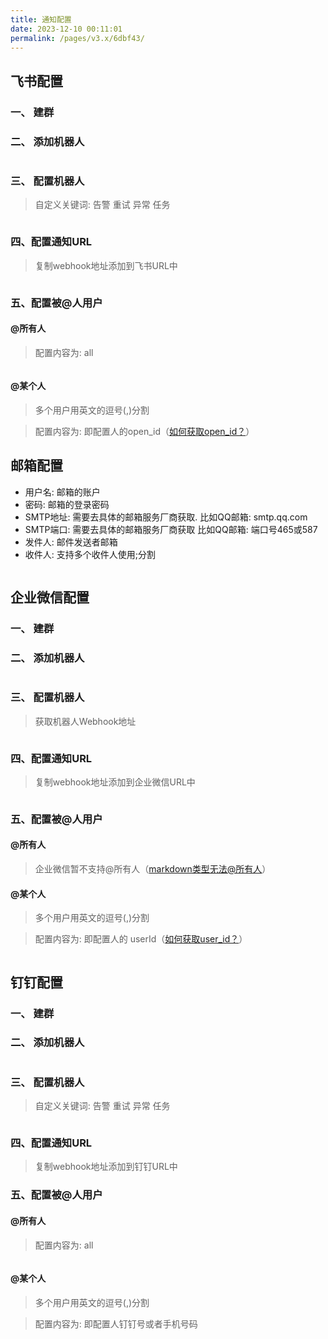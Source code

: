 ```yaml
---
title: 通知配置
date: 2023-12-10 00:11:01
permalink: /pages/v3.x/6dbf43/
---
```


## 飞书配置
### 一、 建群
### 二、 添加机器人
<img :src="$withBase('/img/feishu_add_reboot.png')" class="no-zoom" style="zoom: 100%;">

### 三、 配置机器人
> 自定义关键词: 告警 重试 异常 任务

<img :src="$withBase('/img/feishu_config_reboot.png')" class="no-zoom" style="zoom: 100%;">

### 四、配置通知URL
> 复制webhook地址添加到飞书URL中
<img :src="$withBase('/img/feishu_add_url.png')" class="no-zoom" style="zoom: 100%;">

### 五、配置被@人用户
#### @所有人
> 配置内容为: all
<img :src="$withBase('/img/feishu_at_all.png')" class="no-zoom" style="zoom: 100%;">

#### @某个人
> 多个用户用英文的逗号(,)分割

> 配置内容为: 即配置人的open_id（[如何获取open_id？](https://open.feishu.cn/document/faq/trouble-shooting/how-to-obtain-openid)）

## 邮箱配置
- 用户名: 邮箱的账户
- 密码: 邮箱的登录密码
- SMTP地址: 需要去具体的邮箱服务厂商获取. 比如QQ邮箱: smtp.qq.com
- SMTP端口: 需要去具体的邮箱服务厂商获取 比如QQ邮箱: 端口号465或587
- 发件人: 邮件发送者邮箱
- 收件人: 支持多个收件人使用;分割

<img :src="$withBase('/img/email_config.png')" class="no-zoom" style="zoom: 100%;">

## 企业微信配置
### 一、 建群
### 二、 添加机器人
<img :src="$withBase('/img/qiyewechat_add_reboot.png')" class="no-zoom" style="zoom: 100%;">

### 三、 配置机器人
> 获取机器人Webhook地址

<img :src="$withBase('/img/qiyewechat_config_reboot.png')" class="no-zoom" style="zoom: 100%;">

### 四、配置通知URL
> 复制webhook地址添加到企业微信URL中

<img :src="$withBase('/img/qiyewechat_add_url.jpg')" class="no-zoom" style="zoom: 100%;">

### 五、配置被@人用户
#### @所有人
> 企业微信暂不支持@所有人（[markdown类型无法@所有人](https://developers.weixin.qq.com/community/develop/doc/000e6a1d374ed05553ab303a25fc00)）

#### @某个人
> 多个用户用英文的逗号(,)分割

> 配置内容为: 即配置人的 userId（[如何获取user_id？](https://developer.work.weixin.qq.com/document/path/90665#userid)）

<img :src="$withBase('/img/qiyewechat_at_x.jpg')" class="no-zoom" style="zoom: 100%;">

## 钉钉配置
### 一、 建群
### 二、 添加机器人
<img :src="$withBase('/img/dingding_add_reboot.png')" class="no-zoom" style="zoom: 100%;">

### 三、 配置机器人
> 自定义关键词: 告警 重试 异常 任务

<img :src="$withBase('/img/dingding_config_reboot.png')" class="no-zoom" style="zoom: 100%;">

### 四、配置通知URL
> 复制webhook地址添加到钉钉URL中

### 五、配置被@人用户
#### @所有人
> 配置内容为: all
<img :src="$withBase('/img/dingding_at_all.png')" class="no-zoom" style="zoom: 100%;">

#### @某个人
> 多个用户用英文的逗号(,)分割

> 配置内容为: 即配置人钉钉号或者手机号码
